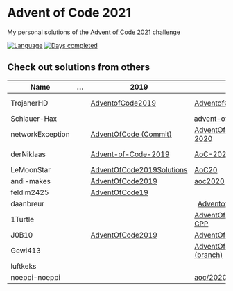 # Advent of Code 2021

My personal solutions of the [Advent of Code 2021](https://adventofcode.com/2021) challenge

[![Language](https://img.shields.io/badge/Language-C++-blue)](https://github.com/TrojanerHD/AdventofCode2021)
[![Days completed](https://img.shields.io/badge/Days%20completed-6-red)](https://github.com/TrojanerHD/AdventofCode2021)

## Check out solutions from others

<table>
  <thead>
    <tr>
      <th>Name</th>
      <th>…</th>
      <th>2019</th>
      <th>2020</th>
      <th>2021</th>
    </tr>
  </thead>
  <tbody>
    <tr>
      <td>TrojanerHD</td>
      <td></td>
      <td>️<a href="https://github.com/TrojanerHD/AdventofCode2019#check-out-solutions-from-others">AdventofCode2019</a></td>
      <td><a href="https://github.com/TrojanerHD/AdventofCode2020#check-out-solutions-from-others">AdventofCode2020</a></td>
      <td>➡ <a href="https://github.com/TrojanerHD/AdventofCode2021">AdventofCode2021</a></td>
    </tr>
    <tr>
      <td>Schlauer-Hax</td>
      <td></td>
      <td colspan=3 align="center"><a href="https://github.com/Schlauer-Hax/advent-of-code">advent-of-code</a></td>
    </tr>
    <tr>
      <td>networkException</td>
      <td></td>
      <td><a href="https://github.com/networkException/AdventOfCode/tree/d2caac4eb16442af3da2e88affa40ae5af6e81d4">AdventOfCode (Commit)</a></td>
      <td><a href="https://github.com/networkException/AdventOfCode/tree/master/previous/2020">AdventOfCode/previous/<br/>2020</a></td>
      <td><a href="https://github.com/networkException/AdventOfCode">AdventOfCode</a></td>
    </tr>
    <tr>
      <td>derNiklaas</td>
      <td></td>
      <td><a href="https://github.com/derNiklaas/Advent-of-Code-2019">Advent-of-Code-2019</a></td>
      <td><a href="https://github.com/derNiklaas/AoC-2020">AoC-2020</a></td>
      <td><a href="https://github.com/derNiklaas/Advent-Of-Code-2021">Advent-Of-Code-2021</a></td>
    </tr>
    <tr>
      <td>LeMoonStar</td>
      <td></td>
      <td><a href="https://github.com/LeMoonStar/AdventOfCode2019Solutions">AdventOfCode2019Solutions</a></td>
      <td><a href="https://github.com/LeMoonStar/AoC20">AoC20</a></td>
      <td><a href="https://github.com/LeMoonStar/AoC21">AoC21</a></td>
    </tr>
    <tr>
      <td>andi-makes</td>
      <td></td>
      <td><a href="https://github.com/andi-makes/AdventOfCode2019">AdventOfCode2019</a></td>
      <td><a href="https://github.com/andi-makes/aoc2020">aoc2020</a></td>
      <td><a href="https://github.com/andi-makes/aoc2021">aoc2021</a></td>
    </tr>
    <tr>
      <td>feldim2425</td>
      <td></td>
      <td><a href="https://github.com/feldim2425/AdventOfCode19">AdventOfCode19</a></td>
      <td></td>
      <td></td>
    </tr>
    <tr>
      <td>daanbreur</td>
      <td></td>
      <td colspan=3 align="center"><a href="https://github.com/daanbreur/AdventofCode">AdventofCode</a></td>
    </tr>
    <tr>
      <td>1Turtle</td>
      <td></td>
      <td></td>
      <td><a href="https://github.com/1Turtle/AdventOfCode/tree/main/2020%20-%20CPP">AdventOfCode/2020 - CPP</a></td>
      <td><a href="https://github.com/1Turtle/AdventOfCode/tree/main/2021%20-%20LUA">AdventOfCode/2021 - LUA</a></td>
    </tr>
    <tr>
      <td>J0B10</td>
      <td></td>
      <td><a href="https://github.com/J0B10/AdventOfCode2019">AdventOfCode2019</a></td>
      <td><a href="https://github.com/J0B10/AdventOfCode2020">AdventOfCode2020</a></td>
      <td><a href="https://github.com/J0B10/AdventOfCode2021">AdventOfCode2021</a></td>
    </tr>
    <tr>
      <td>Gewi413</td>
      <td></td>
      <td></td>
      <td><a href="https://github.com/Gewi413/AdventOfCode/tree/2020">AdventOfCode/2020 (branch)</a></td>
      <td><a href="https://github.com/Gewi413/AdventOfCode/tree/2021">AdventOfCode/2021 (branch)</a></td>
    </tr>
    <tr>
      <td>luftkeks</td>
      <td></td>
      <td></td>
      <td></td>
      <td><a href="https://github.com/luftkeks/AdventOfCode/tree/main/2021">AdventOfCode/2021</a></td>
    </tr>
    <tr>
      <td>noeppi-noeppi</td>
      <td></td>
      <td></td>
      <td><a href="https://github.com/noeppi-noeppi/aoc/tree/master/2020">aoc/2020</a></td>
      <td><a href="https://github.com/noeppi-noeppi/aoc/tree/master/2021">aoc/2021</a></td>
    </tr>
  </tbody>
</table>

